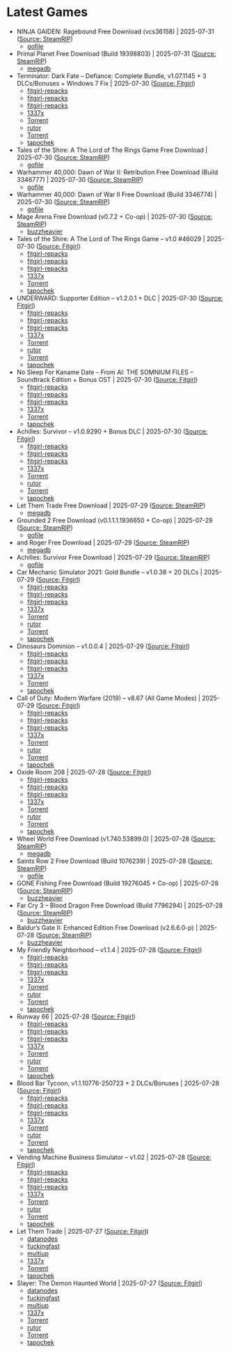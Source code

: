 # Latest Games

- NINJA GAIDEN: Ragebound Free Download (vcs36158) | 2025-07-31 ([Source: SteamRIP](https://steamrip.com/ninja-gaiden-ragebound-free-download/))
  - [gofile](https://gofile.io/d/I4Ba85)
- Primal Planet Free Download (Build 19398803) | 2025-07-31 ([Source: SteamRIP](https://steamrip.com/primal-planet-free-download/))
  - [megadb](https://megadb.net/ns37b25ievr6)
- Terminator: Dark Fate – Defiance: Complete Bundle, v1.07.1145 + 3 DLCs/Bonuses + Windows 7 Fix | 2025-07-30 ([Source: Fitgirl](https://fitgirl-repacks.site/terminator-dark-fate-defiance/))
  - [fitgirl-repacks](https://paste.fitgirl-repacks.site/?abdce464b3a5201a#6ADD1Li7CFmEHXNoppL9a7tF7JwJKHTr88WqThMoc8MW)
  - [fitgirl-repacks](https://paste.fitgirl-repacks.site/?e9a39942db2c575d#HZ3Tyafgp7LL4Kh9UTTAkhHxpt85DKa9EvXCwazdYvqL)
  - [fitgirl-repacks](https://paste.fitgirl-repacks.site/?4c7562f76feabbb0#9BL3X6UdjeVGWPNaQtE4LRpjS1Hjppr9pkcNUULvvXv)
  - [1337x](https://1337x.to/torrent/6453400/Terminator-Dark-Fate-Defiance-Complete-Bundle-v1-07-1145-3-DLCs-Bonuses-Windows-7-Fix-MULTi7-FitGirl-Repack-Selective-Download-from-14-GB/)
  - <a href="magnet:?xt=urn:btih:6084F698C6C351D5EC1F9E22CA09061D6E18EBFE&dn=Terminator%3A+Dark+Fate+-+Defiance%3A+Complete+Bundle+%28v1.07.1145+%2B+3+DLCs%2FBonuses+%2B+Windows+7+Fix%2C+MULTi7%29+%5BFitGirl+Repack%2C+Selective+Download+-+from+14+GB%5D&tr=udp%3A%2F%2Fopentor.net%3A6969&tr=udp%3A%2F%2Ftracker.torrent.eu.org%3A451%2Fannounce&tr=udp%3A%2F%2Ftracker.theoks.net%3A6969%2Fannounce&tr=udp%3A%2F%2Ftracker.ccp.ovh%3A6969%2Fannounce&tr=udp%3A%2F%2Ftracker.opentrackr.org%3A1337%2Fannounce&tr=http%3A%2F%2Ftracker.opentrackr.org%3A1337%2Fannounce&tr=udp%3A%2F%2Fopen.stealth.si%3A80%2Fannounce&tr=https%3A%2F%2Ftracker.tamersunion.org%3A443%2Fannounce&tr=udp%3A%2F%2Fexplodie.org%3A6969%2Fannounce&tr=http%3A%2F%2Ftracker.bt4g.com%3A2095%2Fannounce&tr=udp%3A%2F%2Fbt2.archive.org%3A6969%2Fannounce&tr=udp%3A%2F%2Fbt1.archive.org%3A6969%2Fannounce&tr=udp%3A%2F%2Ftracker.filemail.com%3A6969%2Fannounce&tr=udp%3A%2F%2Ftracker1.bt.moack.co.kr%3A80%2Fannounce&tr=udp%3A%2F%2Ftracker.opentrackr.org%3A1337%2Fannounce&tr=http%3A%2F%2Ftracker.openbittorrent.com%3A80%2Fannounce&tr=udp%3A%2F%2Fopentracker.i2p.rocks%3A6969%2Fannounce&tr=udp%3A%2F%2Ftracker.internetwarriors.net%3A1337%2Fannounce&tr=udp%3A%2F%2Ftracker.leechers-paradise.org%3A6969%2Fannounce&tr=udp%3A%2F%2Fcoppersurfer.tk%3A6969%2Fannounce&tr=udp%3A%2F%2Ftracker.zer0day.to%3A1337%2Fannounce">Torrent</a>
  - [rutor](http://rutor.info/torrent/971047/terminator-dark-fate-defiance-complete-bundle-v-1.07.1145-dlcs-2024-pc-repack-ot-fitgirl)
  - <a href="magnet:?xt=urn:btih:6084f698c6c351d5ec1f9e22ca09061d6e18ebfe&dn=rutor.info_Terminator%3A+Dark+Fate+-+Defiance%3A+Complete+Bundle+%5Bv+1.07.1145+%2B+DLC%27s%5D+%282024%29+PC+%7C+RePack+%D0%BE%D1%82+FitGirl&tr=udp://opentor.net:6969&tr=http://retracker.local/announce">Torrent</a>
  - [tapochek](https://tapochek.net/viewtopic.php?p=3067396)
- Tales of the Shire: A The Lord of The Rings Game Free Download | 2025-07-30 ([Source: SteamRIP](https://steamrip.com/tales-of-the-shire-a-the-lord-of-the-rings-game-free-download/))
  - [gofile](https://gofile.io/d/QqUiif)
- Warhammer 40,000: Dawn of War II: Retribution Free Download (Build 3346777) | 2025-07-30 ([Source: SteamRIP](https://steamrip.com/warhammer-40000-dawn-of-war-ii-retribution-free-download/))
  - [gofile](https://gofile.io/d/bSHVWW)
- Warhammer 40,000: Dawn of War II Free Download (Build 3346774) | 2025-07-30 ([Source: SteamRIP](https://steamrip.com/warhammer-40000-dawn-of-war-ii-free-download/))
  - [gofile](https://gofile.io/d/sbqIo8)
- Mage Arena Free Download (v0.7.2 + Co-op) | 2025-07-30 ([Source: SteamRIP](https://steamrip.com/mage-arena-free-download/))
  - [buzzheavier](https://buzzheavier.com/oycnb1cibbk2)
- Tales of the Shire: A The Lord of The Rings Game – v1.0 #46029 | 2025-07-30 ([Source: Fitgirl](https://fitgirl-repacks.site/tales-of-the-shire-a-the-lord-of-the-rings-game/))
  - [fitgirl-repacks](https://paste.fitgirl-repacks.site/?9f5eb1c6d093bc1c#CPHa3NWJRBqFDR3bgxYc9Abhvq1Z7YtxK8KC6ijgdovd)
  - [fitgirl-repacks](https://paste.fitgirl-repacks.site/?db0ef4a45091fa46#5ToRwZBe3kCE8BivqMknesVYVLZcWvapBPZfvtSJoscQ)
  - [fitgirl-repacks](https://paste.fitgirl-repacks.site/?810f0ee861ebcabb#39rp2Yi3fUDCkq1cX83REMZM9cRtUVorTaePKGNJmUKo)
  - [1337x](https://1337x.to/torrent/6453284/Tales-of-the-Shire-A-The-Lord-of-The-Rings-Game-v1-0-46029-MULTi13-FitGirl-Repack/)
  - <a href="magnet:?xt=urn:btih:423E09AA0ED0C0CED96D31FA10CBAE924B509FB0&dn=Tales+of+the+Shire%3A+A+The+Lord+of+The+Rings+Game+%28v1.0+%2346029%2C+MULTi13%29+%5BFitGirl+Repack%5D&tr=udp%3A%2F%2Ftracker.torrent.eu.org%3A451%2Fannounce&tr=udp%3A%2F%2Ftracker.theoks.net%3A6969%2Fannounce&tr=udp%3A%2F%2Ftracker.ccp.ovh%3A6969%2Fannounce&tr=udp%3A%2F%2Ftracker.opentrackr.org%3A1337%2Fannounce&tr=http%3A%2F%2Ftracker.opentrackr.org%3A1337%2Fannounce&tr=udp%3A%2F%2Fopen.stealth.si%3A80%2Fannounce&tr=https%3A%2F%2Ftracker.tamersunion.org%3A443%2Fannounce&tr=udp%3A%2F%2Fexplodie.org%3A6969%2Fannounce&tr=http%3A%2F%2Ftracker.bt4g.com%3A2095%2Fannounce&tr=udp%3A%2F%2Fbt2.archive.org%3A6969%2Fannounce&tr=udp%3A%2F%2Fbt1.archive.org%3A6969%2Fannounce&tr=udp%3A%2F%2Ftracker.filemail.com%3A6969%2Fannounce&tr=udp%3A%2F%2Ftracker1.bt.moack.co.kr%3A80%2Fannounce&tr=http%3A%2F%2Fopen.acgnxtracker.com%3A80%2Fannounce&tr=udp%3A%2F%2Ftracker.opentrackr.org%3A1337%2Fannounce&tr=http%3A%2F%2Ftracker.openbittorrent.com%3A80%2Fannounce&tr=udp%3A%2F%2Fopentracker.i2p.rocks%3A6969%2Fannounce&tr=udp%3A%2F%2Ftracker.internetwarriors.net%3A1337%2Fannounce&tr=udp%3A%2F%2Ftracker.leechers-paradise.org%3A6969%2Fannounce&tr=udp%3A%2F%2Fcoppersurfer.tk%3A6969%2Fannounce&tr=udp%3A%2F%2Ftracker.zer0day.to%3A1337%2Fannounce">Torrent</a>
  - [tapochek](https://tapochek.net/viewtopic.php?p=3067342)
- UNDERWARD: Supporter Edition – v1.2.0.1 + DLC | 2025-07-30 ([Source: Fitgirl](https://fitgirl-repacks.site/underward/))
  - [fitgirl-repacks](https://paste.fitgirl-repacks.site/?4c496ccd054a2f5e#4f5K3hZMKXyXqXgYMExCErVzbehQn2Y9Wrpsiorqxr4o)
  - [fitgirl-repacks](https://paste.fitgirl-repacks.site/?9e251051da1374c1#2e3ZKxAaEcomzLqLVy1dyW44qkC3hRkdYu6DccMLqVDR)
  - [fitgirl-repacks](https://paste.fitgirl-repacks.site/?f9db246c833e4b29#GvCD486nh2BX83rQpEHmFkDATtTxnR4SXBVUMWGzQ4ee)
  - [1337x](https://1337x.to/torrent/6453266/UNDERWARD-Supporter-Edition-v1-2-0-1-DLC-MULTi11-FitGirl-Repack-Selective-Download-from-8-2-GB/)
  - <a href="magnet:?xt=urn:btih:C04328C39156CC62FFA6A020D2C116E092977473&dn=UNDERWARD%3A+Supporter+Edition+%28v1.2.0.1+%2B+DLC%2C+MULTi11%29+%5BFitGirl+Repack%2C+Selective+Download+-+from+8.2+GB%5D&tr=udp%3A%2F%2Fopentor.net%3A6969&tr=udp%3A%2F%2Ftracker.torrent.eu.org%3A451%2Fannounce&tr=udp%3A%2F%2Ftracker.theoks.net%3A6969%2Fannounce&tr=udp%3A%2F%2Ftracker.ccp.ovh%3A6969%2Fannounce&tr=udp%3A%2F%2Ftracker.opentrackr.org%3A1337%2Fannounce&tr=http%3A%2F%2Ftracker.opentrackr.org%3A1337%2Fannounce&tr=udp%3A%2F%2Fopen.stealth.si%3A80%2Fannounce&tr=https%3A%2F%2Ftracker.tamersunion.org%3A443%2Fannounce&tr=udp%3A%2F%2Fexplodie.org%3A6969%2Fannounce&tr=http%3A%2F%2Ftracker.bt4g.com%3A2095%2Fannounce&tr=udp%3A%2F%2Fbt2.archive.org%3A6969%2Fannounce&tr=udp%3A%2F%2Fbt1.archive.org%3A6969%2Fannounce&tr=udp%3A%2F%2Ftracker.filemail.com%3A6969%2Fannounce&tr=udp%3A%2F%2Ftracker1.bt.moack.co.kr%3A80%2Fannounce&tr=udp%3A%2F%2Ftracker.opentrackr.org%3A1337%2Fannounce&tr=http%3A%2F%2Ftracker.openbittorrent.com%3A80%2Fannounce&tr=udp%3A%2F%2Fopentracker.i2p.rocks%3A6969%2Fannounce&tr=udp%3A%2F%2Ftracker.internetwarriors.net%3A1337%2Fannounce&tr=udp%3A%2F%2Ftracker.leechers-paradise.org%3A6969%2Fannounce&tr=udp%3A%2F%2Fcoppersurfer.tk%3A6969%2Fannounce&tr=udp%3A%2F%2Ftracker.zer0day.to%3A1337%2Fannounce">Torrent</a>
  - [rutor](http://rutor.info/torrent/1047487/underward-supporter-edition-v-1.2.0.1-dlc-2025-pc-repack-ot-fitgirl)
  - <a href="magnet:?xt=urn:btih:c04328c39156cc62ffa6a020d2c116e092977473&dn=rutor.info_UNDERWARD%3A+Supporter+Edition+%5Bv+1.2.0.1+%2B+DLC%5D+%282025%29+PC+%7C+RePack+%D0%BE%D1%82+FitGirl&tr=udp://opentor.net:6969&tr=http://retracker.local/announce">Torrent</a>
  - [tapochek](https://tapochek.net/viewtopic.php?p=3067314)
- No Sleep For Kaname Date – From AI: THE SOMNIUM FILES – Soundtrack Edition + Bonus OST | 2025-07-30 ([Source: Fitgirl](https://fitgirl-repacks.site/no-sleep-for-kaname-date-from-ai-the-somnium-files/))
  - [fitgirl-repacks](https://paste.fitgirl-repacks.site/?645b09d8100427ec#AsvSGnkT64eZw1pjKX3t1YvxDtyrmzshVATgKPmRaeKo)
  - [fitgirl-repacks](https://paste.fitgirl-repacks.site/?a3b275696b90aee5#4CkPA35tR5eQvZeW97oY1r7cYS7tWGqtstbz9gqTPbSK)
  - [fitgirl-repacks](https://paste.fitgirl-repacks.site/?ab392929c5f22bf2#AbPThFrZh7euHuT1gs6FrzcdMR5aGbUEgarwTr3Dp9aB)
  - [1337x](https://1337x.to/torrent/6453242/No-Sleep-For-Kaname-Date-From-AI-THE-SOMNIUM-FILES-Soundtrack-Edition-Bonus-OST-MULTi4-FitGirl-Repack-Selective-Download-from-5-1-GB/)
  - <a href="magnet:?xt=urn:btih:11B27266100E5EB94A01058BB2CF4A31F1E1A279&dn=No+Sleep+For+Kaname+Date+-+From+AI%3A+THE+SOMNIUM+FILES+-+Soundtrack+Edition+%28%2B+Bonus+OST%2C+MULTi4%29+%5BFitGirl+Repack%2C+Selective+Download+-+from+5.1+GB%5D&tr=udp%3A%2F%2Ftracker.torrent.eu.org%3A451%2Fannounce&tr=udp%3A%2F%2Ftracker.theoks.net%3A6969%2Fannounce&tr=udp%3A%2F%2Ftracker.ccp.ovh%3A6969%2Fannounce&tr=udp%3A%2F%2Ftracker.opentrackr.org%3A1337%2Fannounce&tr=http%3A%2F%2Ftracker.opentrackr.org%3A1337%2Fannounce&tr=udp%3A%2F%2Fopen.stealth.si%3A80%2Fannounce&tr=https%3A%2F%2Ftracker.tamersunion.org%3A443%2Fannounce&tr=udp%3A%2F%2Fexplodie.org%3A6969%2Fannounce&tr=http%3A%2F%2Ftracker.bt4g.com%3A2095%2Fannounce&tr=udp%3A%2F%2Fbt2.archive.org%3A6969%2Fannounce&tr=udp%3A%2F%2Fbt1.archive.org%3A6969%2Fannounce&tr=udp%3A%2F%2Ftracker.filemail.com%3A6969%2Fannounce&tr=udp%3A%2F%2Ftracker1.bt.moack.co.kr%3A80%2Fannounce&tr=http%3A%2F%2Fopen.acgnxtracker.com%3A80%2Fannounce&tr=udp%3A%2F%2Ftracker.opentrackr.org%3A1337%2Fannounce&tr=http%3A%2F%2Ftracker.openbittorrent.com%3A80%2Fannounce&tr=udp%3A%2F%2Fopentracker.i2p.rocks%3A6969%2Fannounce&tr=udp%3A%2F%2Ftracker.internetwarriors.net%3A1337%2Fannounce&tr=udp%3A%2F%2Ftracker.leechers-paradise.org%3A6969%2Fannounce&tr=udp%3A%2F%2Fcoppersurfer.tk%3A6969%2Fannounce&tr=udp%3A%2F%2Ftracker.zer0day.to%3A1337%2Fannounce">Torrent</a>
  - [tapochek](https://tapochek.net/viewtopic.php?p=3067307)
- Achilles: Survivor – v1.0.9290 + Bonus DLC | 2025-07-30 ([Source: Fitgirl](https://fitgirl-repacks.site/achilles-survivor/))
  - [fitgirl-repacks](https://paste.fitgirl-repacks.site/?9f0d1e76abfbf113#2ePKu1F7drGhRVPuM1XeJSLfWsKddqNNyRm32rSqFLCj)
  - [fitgirl-repacks](https://paste.fitgirl-repacks.site/?73023a1727d682ee#oynVoMFPn6kPQMH2m32xYGBp1YjNcF9xg7gfZxx4Bc6)
  - [fitgirl-repacks](https://paste.fitgirl-repacks.site/?0a7b11e2861052b8#HGofRKbNL8KwCJcQ8ktuu398ZiyrigvsYsbDfzmf3CyU)
  - [1337x](https://1337x.to/torrent/6453008/Achilles-Survivor-v1-0-9290-Bonus-DLC-MULTi9-FitGirl-Repack-Selective-Download-from-3-9-GB/)
  - <a href="magnet:?xt=urn:btih:850F4E161BB83648307C82E3BF6837F3FED2BD5E&dn=Achilles%3A+Survivor+%28v1.0.9290+%2B+Bonus+DLC%2C+MULTi9%29+%5BFitGirl+Repack%2C+Selective+Download+-+from+3.9+GB%5D&tr=udp%3A%2F%2Fopentor.net%3A6969&tr=udp%3A%2F%2Ftracker.torrent.eu.org%3A451%2Fannounce&tr=udp%3A%2F%2Ftracker.theoks.net%3A6969%2Fannounce&tr=udp%3A%2F%2Ftracker.ccp.ovh%3A6969%2Fannounce&tr=udp%3A%2F%2Ftracker.opentrackr.org%3A1337%2Fannounce&tr=http%3A%2F%2Ftracker.opentrackr.org%3A1337%2Fannounce&tr=udp%3A%2F%2Fopen.stealth.si%3A80%2Fannounce&tr=https%3A%2F%2Ftracker.tamersunion.org%3A443%2Fannounce&tr=udp%3A%2F%2Fexplodie.org%3A6969%2Fannounce&tr=http%3A%2F%2Ftracker.bt4g.com%3A2095%2Fannounce&tr=udp%3A%2F%2Fbt2.archive.org%3A6969%2Fannounce&tr=udp%3A%2F%2Fbt1.archive.org%3A6969%2Fannounce&tr=udp%3A%2F%2Ftracker.filemail.com%3A6969%2Fannounce&tr=udp%3A%2F%2Ftracker1.bt.moack.co.kr%3A80%2Fannounce&tr=udp%3A%2F%2Ftracker.opentrackr.org%3A1337%2Fannounce&tr=http%3A%2F%2Ftracker.openbittorrent.com%3A80%2Fannounce&tr=udp%3A%2F%2Fopentracker.i2p.rocks%3A6969%2Fannounce&tr=udp%3A%2F%2Ftracker.internetwarriors.net%3A1337%2Fannounce&tr=udp%3A%2F%2Ftracker.leechers-paradise.org%3A6969%2Fannounce&tr=udp%3A%2F%2Fcoppersurfer.tk%3A6969%2Fannounce&tr=udp%3A%2F%2Ftracker.zer0day.to%3A1337%2Fannounce">Torrent</a>
  - [rutor](http://rutor.info/torrent/1047405/achilles-survivor-v-1.0.9290-dlc-2025-pc-repack-ot-fitgirl)
  - <a href="magnet:?xt=urn:btih:850F4E161BB83648307C82E3BF6837F3FED2BD5E&dn=Achilles%3A+Survivor+%28v1.0.9290+%2B+Bonus+DLC%2C+MULTi9%29+%5BFitGirl+Repack%2C+Selective+Download+-+from+3.9+GB%5D&tr=udp%3A%2F%2Fopentor.net%3A6969&tr=udp%3A%2F%2Ftracker.torrent.eu.org%3A451%2Fannounce&tr=udp%3A%2F%2Ftracker.theoks.net%3A6969%2Fannounce&tr=udp%3A%2F%2Ftracker.ccp.ovh%3A6969%2Fannounce&tr=udp%3A%2F%2Ftracker.opentrackr.org%3A1337%2Fannounce&tr=http%3A%2F%2Ftracker.opentrackr.org%3A1337%2Fannounce&tr=udp%3A%2F%2Fopen.stealth.si%3A80%2Fannounce&tr=https%3A%2F%2Ftracker.tamersunion.org%3A443%2Fannounce&tr=udp%3A%2F%2Fexplodie.org%3A6969%2Fannounce&tr=http%3A%2F%2Ftracker.bt4g.com%3A2095%2Fannounce&tr=udp%3A%2F%2Fbt2.archive.org%3A6969%2Fannounce&tr=udp%3A%2F%2Fbt1.archive.org%3A6969%2Fannounce&tr=udp%3A%2F%2Ftracker.filemail.com%3A6969%2Fannounce&tr=udp%3A%2F%2Ftracker1.bt.moack.co.kr%3A80%2Fannounce&tr=udp%3A%2F%2Ftracker.opentrackr.org%3A1337%2Fannounce&tr=http%3A%2F%2Ftracker.openbittorrent.com%3A80%2Fannounce&tr=udp%3A%2F%2Fopentracker.i2p.rocks%3A6969%2Fannounce&tr=udp%3A%2F%2Ftracker.internetwarriors.net%3A1337%2Fannounce&tr=udp%3A%2F%2Ftracker.leechers-paradise.org%3A6969%2Fannounce&tr=udp%3A%2F%2Fcoppersurfer.tk%3A6969%2Fannounce&tr=udp%3A%2F%2Ftracker.zer0day.to%3A1337%2Fannounce">Torrent</a>
  - [tapochek](https://tapochek.net/viewtopic.php?p=3067198)
- Let Them Trade Free Download | 2025-07-29 ([Source: SteamRIP](https://steamrip.com/let-them-trade-free-download/))
  - [megadb](https://megadb.net/qzl4o98lm3uh)
- Grounded 2 Free Download (v0.1.1.1.1936650 + Co-op) | 2025-07-29 ([Source: SteamRIP](https://steamrip.com/grounded-2-free-download/))
  - [gofile](https://gofile.io/d/R6iAzz)
- and Roger Free Download | 2025-07-29 ([Source: SteamRIP](https://steamrip.com/and-roger-free-download/))
  - [megadb](https://megadb.net/frtvz4xg1kpu)
- Achilles: Survivor Free Download | 2025-07-29 ([Source: SteamRIP](https://steamrip.com/achilles-survivor-free-download/))
  - [gofile](https://gofile.io/d/lnZVJU)
- Car Mechanic Simulator 2021: Gold Bundle – v1.0.38 + 20 DLCs | 2025-07-29 ([Source: Fitgirl](https://fitgirl-repacks.site/car-mechanic-simulator-2021/))
  - [fitgirl-repacks](https://paste.fitgirl-repacks.site/?6f121d90d0acf702#LArvihsGSTrqCWvL9EELdtRqtoBs7PfL1eqJbL9pk6j)
  - [fitgirl-repacks](https://paste.fitgirl-repacks.site/?be24b1d809569d50#9uPqx4pmSWZQ4unMDX7uB8omLLV1wcyf4yPyxHqmftjF)
  - [fitgirl-repacks](https://paste.fitgirl-repacks.site/?55cc17e9076d315a#68tCTREHKGMyqoah1XPTHckCHLbZu7nj92ByEHYSwcmy)
  - [1337x](https://1337x.to/torrent/6452821/Car-Mechanic-Simulator-2021-Gold-Bundle-v1-0-38-20-DLCs-MULTi17-FitGirl-Repack/)
  - <a href="magnet:?xt=urn:btih:3057A54703279021837C6FF4B1DB130CFC9953A2&dn=Car+Mechanic+Simulator+2021%3A+Gold+Bundle+%28v1.0.38+%2B+20+DLCs%2C+MULTi17%29+%5BFitGirl+Repack%5D&tr=udp%3A%2F%2Fopentor.net%3A6969&tr=udp%3A%2F%2Ftracker.torrent.eu.org%3A451%2Fannounce&tr=udp%3A%2F%2Ftracker.theoks.net%3A6969%2Fannounce&tr=udp%3A%2F%2Ftracker.ccp.ovh%3A6969%2Fannounce&tr=udp%3A%2F%2Ftracker.opentrackr.org%3A1337%2Fannounce&tr=http%3A%2F%2Ftracker.opentrackr.org%3A1337%2Fannounce&tr=udp%3A%2F%2Fopen.stealth.si%3A80%2Fannounce&tr=https%3A%2F%2Ftracker.tamersunion.org%3A443%2Fannounce&tr=udp%3A%2F%2Fexplodie.org%3A6969%2Fannounce&tr=http%3A%2F%2Ftracker.bt4g.com%3A2095%2Fannounce&tr=udp%3A%2F%2Fbt2.archive.org%3A6969%2Fannounce&tr=udp%3A%2F%2Fbt1.archive.org%3A6969%2Fannounce&tr=udp%3A%2F%2Ftracker.filemail.com%3A6969%2Fannounce&tr=udp%3A%2F%2Ftracker1.bt.moack.co.kr%3A80%2Fannounce&tr=udp%3A%2F%2Ftracker.opentrackr.org%3A1337%2Fannounce&tr=http%3A%2F%2Ftracker.openbittorrent.com%3A80%2Fannounce&tr=udp%3A%2F%2Fopentracker.i2p.rocks%3A6969%2Fannounce&tr=udp%3A%2F%2Ftracker.internetwarriors.net%3A1337%2Fannounce&tr=udp%3A%2F%2Ftracker.leechers-paradise.org%3A6969%2Fannounce&tr=udp%3A%2F%2Fcoppersurfer.tk%3A6969%2Fannounce&tr=udp%3A%2F%2Ftracker.zer0day.to%3A1337%2Fannounce">Torrent</a>
  - [rutor](http://rutor.info/torrent/1020425/car-mechanic-simulator-2021-gold-bundle-v-1.0.38-dlcs-2021-pc-repack-ot-fitgirl)
  - <a href="magnet:?xt=urn:btih:3057a54703279021837c6ff4b1db130cfc9953a2&dn=rutor.info_Car+Mechanic+Simulator+2021%3A+Gold+Bundle+%5Bv+1.0.38+%2B+DLCs%5D+%282021%29+PC+%7C+RePack+%D0%BE%D1%82+FitGirl&tr=udp://opentor.net:6969&tr=http://retracker.local/announce">Torrent</a>
  - [tapochek](https://tapochek.net/viewtopic.php?t=246235)
- Dinosaurs Dominion – v1.0.0.4 | 2025-07-29 ([Source: Fitgirl](https://fitgirl-repacks.site/dinosaurs-dominion/))
  - [fitgirl-repacks](https://paste.fitgirl-repacks.site/?0825a448f702067e#HEQ2jZT6pmHSWz25PGapWTsEsJ2JVqbsNMbTg491YSoj)
  - [fitgirl-repacks](https://paste.fitgirl-repacks.site/?fbec7bf84f2ee291#AtZFmNHzii1oJxmL6pVPF4LHJ6XGmrryxN5erqQpfxLm)
  - [fitgirl-repacks](https://paste.fitgirl-repacks.site/?89c338752db8634f#3kdTqz9L3ATYXoX1raAwygMbvzmebjm4V9FNNAzChbT1)
  - [1337x](https://1337x.to/torrent/6452756/Dinosaurs-Dominion-v1-0-0-4-FitGirl-Repack/)
  - <a href="magnet:?xt=urn:btih:431A9ECAE9D944B3E7501F0DF04C77BA06409857&dn=Dinosaurs+Dominion+%28v1.0.0.4%29+%5BFitGirl+Repack%5D&tr=udp%3A%2F%2Ftracker.torrent.eu.org%3A451%2Fannounce&tr=udp%3A%2F%2Ftracker.theoks.net%3A6969%2Fannounce&tr=udp%3A%2F%2Ftracker.ccp.ovh%3A6969%2Fannounce&tr=udp%3A%2F%2Ftracker.opentrackr.org%3A1337%2Fannounce&tr=http%3A%2F%2Ftracker.opentrackr.org%3A1337%2Fannounce&tr=udp%3A%2F%2Fopen.stealth.si%3A80%2Fannounce&tr=https%3A%2F%2Ftracker.tamersunion.org%3A443%2Fannounce&tr=udp%3A%2F%2Fexplodie.org%3A6969%2Fannounce&tr=http%3A%2F%2Ftracker.bt4g.com%3A2095%2Fannounce&tr=udp%3A%2F%2Fbt2.archive.org%3A6969%2Fannounce&tr=udp%3A%2F%2Fbt1.archive.org%3A6969%2Fannounce&tr=udp%3A%2F%2Ftracker.filemail.com%3A6969%2Fannounce&tr=udp%3A%2F%2Ftracker1.bt.moack.co.kr%3A80%2Fannounce&tr=http%3A%2F%2Fopen.acgnxtracker.com%3A80%2Fannounce&tr=udp%3A%2F%2Ftracker.opentrackr.org%3A1337%2Fannounce&tr=http%3A%2F%2Ftracker.openbittorrent.com%3A80%2Fannounce&tr=udp%3A%2F%2Fopentracker.i2p.rocks%3A6969%2Fannounce&tr=udp%3A%2F%2Ftracker.internetwarriors.net%3A1337%2Fannounce&tr=udp%3A%2F%2Ftracker.leechers-paradise.org%3A6969%2Fannounce&tr=udp%3A%2F%2Fcoppersurfer.tk%3A6969%2Fannounce&tr=udp%3A%2F%2Ftracker.zer0day.to%3A1337%2Fannounce">Torrent</a>
  - [tapochek](https://tapochek.net/viewtopic.php?p=3067103)
- Call of Duty: Modern Warfare (2019) – v8.67 (All Game Modes) | 2025-07-29 ([Source: Fitgirl](https://fitgirl-repacks.site/call-of-duty-modern-warfare-2019/))
  - [fitgirl-repacks](https://paste.fitgirl-repacks.site/?55aae79c4c0aa1ac#DcEW7xrNSNjfPp7gkNgoo8b24o3Cgx2XLEVcRK9cYpHk)
  - [fitgirl-repacks](https://paste.fitgirl-repacks.site/?d34f9ff6586b30a0#9FFvsRfZUe5DbuRtfzYwHZ2EpJtuT4qyGFUzkBgcXzBe)
  - [fitgirl-repacks](https://paste.fitgirl-repacks.site/?a2b6e05844ce9a79#AsC2TEDyFbaa9MJttkFvSKJdVqE32g1aUdirs7fMfmM2)
  - [1337x](https://1337x.to/torrent/6452495/Call-of-Duty-Modern-Warfare-2019-v8-67-All-Game-Modes-MULTi13-FitGirl-Repack-Selective-Download-from-70-5-GB/)
  - <a href="magnet:?xt=urn:btih:DEE09EB5CE0DE074A2F8FD4EAD1A7B5ECF3F01E9&dn=Call+of+Duty%3A+Modern+Warfare+%282019%29+%28v8.67%2C+All+Game+Modes%2C+MULTi13%29+%5BFitGirl+Repack%2C+Selective+Download+-+from+70.5+GB%5D&tr=udp%3A%2F%2Fopentor.net%3A6969&tr=udp%3A%2F%2Ftracker.torrent.eu.org%3A451%2Fannounce&tr=udp%3A%2F%2Ftracker.theoks.net%3A6969%2Fannounce&tr=udp%3A%2F%2Ftracker.ccp.ovh%3A6969%2Fannounce&tr=udp%3A%2F%2Ftracker.opentrackr.org%3A1337%2Fannounce&tr=http%3A%2F%2Ftracker.opentrackr.org%3A1337%2Fannounce&tr=udp%3A%2F%2Fopen.stealth.si%3A80%2Fannounce&tr=https%3A%2F%2Ftracker.tamersunion.org%3A443%2Fannounce&tr=udp%3A%2F%2Fexplodie.org%3A6969%2Fannounce&tr=http%3A%2F%2Ftracker.bt4g.com%3A2095%2Fannounce&tr=udp%3A%2F%2Fbt2.archive.org%3A6969%2Fannounce&tr=udp%3A%2F%2Fbt1.archive.org%3A6969%2Fannounce&tr=udp%3A%2F%2Ftracker.filemail.com%3A6969%2Fannounce&tr=udp%3A%2F%2Ftracker1.bt.moack.co.kr%3A80%2Fannounce&tr=udp%3A%2F%2Ftracker.opentrackr.org%3A1337%2Fannounce&tr=http%3A%2F%2Ftracker.openbittorrent.com%3A80%2Fannounce&tr=udp%3A%2F%2Fopentracker.i2p.rocks%3A6969%2Fannounce&tr=udp%3A%2F%2Ftracker.internetwarriors.net%3A1337%2Fannounce&tr=udp%3A%2F%2Ftracker.leechers-paradise.org%3A6969%2Fannounce&tr=udp%3A%2F%2Fcoppersurfer.tk%3A6969%2Fannounce&tr=udp%3A%2F%2Ftracker.zer0day.to%3A1337%2Fannounce">Torrent</a>
  - [rutor](http://rutor.info/torrent/1047280/call-of-duty-modern-warfare-v-8.67-2019-pc-repack-ot-fitgirl)
  - <a href="magnet:?xt=urn:btih:dee09eb5ce0de074a2f8fd4ead1a7b5ecf3f01e9&dn=rutor.info_Call+of+Duty%3A+Modern+Warfare+%5Bv+8.67%5D+%282019%29+PC+%7C+RePack+%D0%BE%D1%82+FitGirl&tr=udp://opentor.net:6969&tr=http://retracker.local/announce">Torrent</a>
  - [tapochek](https://tapochek.net/viewtopic.php?p=3067060)
- Oxide Room 208 | 2025-07-28 ([Source: Fitgirl](https://fitgirl-repacks.site/oxide-room-208/))
  - [fitgirl-repacks](https://paste.fitgirl-repacks.site/?2b33767f51a03cdf#Edu4HsTWAA9FXAJHZaoDNAwwYhdssreMhGskUtHNzBU4)
  - [fitgirl-repacks](https://paste.fitgirl-repacks.site/?d84a2dd43c8dae21#Arvev7HEfeapay8LriyX7vFZnDxY2hUESd4uscC2CgVx)
  - [fitgirl-repacks](https://paste.fitgirl-repacks.site/?030e49cea63cbcaf#67rk5r8uX1KGmFQUd8LbkPAgi5XfqG7HAxK9dfx6LnqN)
  - [1337x](https://1337x.to/torrent/6452454/Oxide-Room-208-MULTi12-FitGirl-Repack/)
  - <a href="magnet:?xt=urn:btih:659BDDB3F33E70269CA44BEDC707E50F3820EAAE&dn=Oxide+Room+208+%28MULTi12%29+%5BFitGirl+Repack%5D&tr=udp%3A%2F%2Fopentor.net%3A6969&tr=udp%3A%2F%2Ftracker.torrent.eu.org%3A451%2Fannounce&tr=udp%3A%2F%2Ftracker.theoks.net%3A6969%2Fannounce&tr=udp%3A%2F%2Ftracker.ccp.ovh%3A6969%2Fannounce&tr=udp%3A%2F%2Ftracker.opentrackr.org%3A1337%2Fannounce&tr=http%3A%2F%2Ftracker.opentrackr.org%3A1337%2Fannounce&tr=udp%3A%2F%2Fopen.stealth.si%3A80%2Fannounce&tr=https%3A%2F%2Ftracker.tamersunion.org%3A443%2Fannounce&tr=udp%3A%2F%2Fexplodie.org%3A6969%2Fannounce&tr=http%3A%2F%2Ftracker.bt4g.com%3A2095%2Fannounce&tr=udp%3A%2F%2Fbt2.archive.org%3A6969%2Fannounce&tr=udp%3A%2F%2Fbt1.archive.org%3A6969%2Fannounce&tr=udp%3A%2F%2Ftracker.filemail.com%3A6969%2Fannounce&tr=udp%3A%2F%2Ftracker1.bt.moack.co.kr%3A80%2Fannounce&tr=udp%3A%2F%2Ftracker.opentrackr.org%3A1337%2Fannounce&tr=http%3A%2F%2Ftracker.openbittorrent.com%3A80%2Fannounce&tr=udp%3A%2F%2Fopentracker.i2p.rocks%3A6969%2Fannounce&tr=udp%3A%2F%2Ftracker.internetwarriors.net%3A1337%2Fannounce&tr=udp%3A%2F%2Ftracker.leechers-paradise.org%3A6969%2Fannounce&tr=udp%3A%2F%2Fcoppersurfer.tk%3A6969%2Fannounce&tr=udp%3A%2F%2Ftracker.zer0day.to%3A1337%2Fannounce">Torrent</a>
  - [rutor](http://rutor.info/torrent/1047278/oxide-room-208-2025-pc-repack-ot-fitgirl)
  - <a href="magnet:?xt=urn:btih:659bddb3f33e70269ca44bedc707e50f3820eaae&dn=rutor.info_Oxide+Room+208+%282025%29+PC+%7C+RePack+%D0%BE%D1%82+FitGirl&tr=udp://opentor.net:6969&tr=http://retracker.local/announce">Torrent</a>
  - [tapochek](https://tapochek.net/viewtopic.php?p=3067048)
- Wheel World Free Download (v1.740.53899.0) | 2025-07-28 ([Source: SteamRIP](https://steamrip.com/wheel-world-free-download/))
  - [megadb](https://megadb.net/jve6yioafj23)
- Saints Row 2 Free Download (Build 1076239) | 2025-07-28 ([Source: SteamRIP](https://steamrip.com/saints-row-2-free-download/))
  - [gofile](https://gofile.io/d/1vSGdc)
- GONE Fishing Free Download (Build 19276045 + Co-op) | 2025-07-28 ([Source: SteamRIP](https://steamrip.com/gone-fishing-free-download/))
  - [buzzheavier](https://buzzheavier.com/8vvh23nb5eyf)
- Far Cry 3 – Blood Dragon Free Download (Build 7796294) | 2025-07-28 ([Source: SteamRIP](https://steamrip.com/far-cry-3-blood-dragon-free-download/))
  - [buzzheavier](https://buzzheavier.com/hr5xm4x1xlhw)
- Baldur’s Gate II: Enhanced Edition Free Download (v2.6.6.0-p) | 2025-07-28 ([Source: SteamRIP](https://steamrip.com/baldurs-gate-ii-enhanced-edition-free-download/))
  - [buzzheavier](https://buzzheavier.com/zk7vw7y1b4yz)
- My Friendly Neighborhood – v1.1.4 | 2025-07-28 ([Source: Fitgirl](https://fitgirl-repacks.site/my-friendly-neighborhood/))
  - [fitgirl-repacks](https://paste.fitgirl-repacks.site/?8956cde671bd4fc4#B4LRocMGT58XZMrFErYWhxBAZEYBQ9Sb8TNUsXQs7Y7o)
  - [fitgirl-repacks](https://paste.fitgirl-repacks.site/?ea546d7917da7518#6Ys7bcCFg28mrZcvMyVjTh9FVppBpuhpUE3Webm9M9sj)
  - [fitgirl-repacks](https://paste.fitgirl-repacks.site/?d054a1b40e032a72#HQbxjh3HvXgbn68ae1DiMirTZT3ErDZiEAKeZviueVFx)
  - [1337x](https://1337x.to/torrent/6452233/My-Friendly-Neighborhood-v1-1-4-MULTi13-FitGirl-Repack-Selective-Download-from-3-5-GB/)
  - <a href="magnet:?xt=urn:btih:0D58C7586050C4B4BC201664127A2BAF86328115&dn=My+Friendly+Neighborhood+%28v1.1.4%2C+MULTi13%29+%5BFitGirl+Repack%2C+Selective+Download+-+from+3.5+GB%5D&tr=udp%3A%2F%2Fopentor.net%3A6969&tr=udp%3A%2F%2Ftracker.torrent.eu.org%3A451%2Fannounce&tr=udp%3A%2F%2Ftracker.theoks.net%3A6969%2Fannounce&tr=udp%3A%2F%2Ftracker.ccp.ovh%3A6969%2Fannounce&tr=udp%3A%2F%2Ftracker.opentrackr.org%3A1337%2Fannounce&tr=http%3A%2F%2Ftracker.opentrackr.org%3A1337%2Fannounce&tr=udp%3A%2F%2Fopen.stealth.si%3A80%2Fannounce&tr=https%3A%2F%2Ftracker.tamersunion.org%3A443%2Fannounce&tr=udp%3A%2F%2Fexplodie.org%3A6969%2Fannounce&tr=http%3A%2F%2Ftracker.bt4g.com%3A2095%2Fannounce&tr=udp%3A%2F%2Fbt2.archive.org%3A6969%2Fannounce&tr=udp%3A%2F%2Fbt1.archive.org%3A6969%2Fannounce&tr=udp%3A%2F%2Ftracker.filemail.com%3A6969%2Fannounce&tr=udp%3A%2F%2Ftracker1.bt.moack.co.kr%3A80%2Fannounce&tr=udp%3A%2F%2Ftracker.opentrackr.org%3A1337%2Fannounce&tr=http%3A%2F%2Ftracker.openbittorrent.com%3A80%2Fannounce&tr=udp%3A%2F%2Fopentracker.i2p.rocks%3A6969%2Fannounce&tr=udp%3A%2F%2Ftracker.internetwarriors.net%3A1337%2Fannounce&tr=udp%3A%2F%2Ftracker.leechers-paradise.org%3A6969%2Fannounce&tr=udp%3A%2F%2Fcoppersurfer.tk%3A6969%2Fannounce&tr=udp%3A%2F%2Ftracker.zer0day.to%3A1337%2Fannounce">Torrent</a>
  - [rutor](http://rutor.info/torrent/1047258/my-friendly-neighborhood-v-1.1.4-2023-pc-repack-ot-fitgirl)
  - <a href="magnet:?xt=urn:btih:0d58c7586050c4b4bc201664127a2baf86328115&dn=rutor.info_My+Friendly+Neighborhood+%5Bv+1.1.4%5D+%282023%29+PC+%7C+RePack+%D0%BE%D1%82+FitGirl&tr=udp://opentor.net:6969&tr=http://retracker.local/announce">Torrent</a>
  - [tapochek](https://tapochek.net/viewtopic.php?p=3067009)
- Runway 66 | 2025-07-28 ([Source: Fitgirl](https://fitgirl-repacks.site/runway-66/))
  - [fitgirl-repacks](https://paste.fitgirl-repacks.site/?a1fa77d849d853b0#4a63wVkoFZKJWxLwK3GfEva6MnZfhKkx1FcEkk9H5xVi)
  - [fitgirl-repacks](https://paste.fitgirl-repacks.site/?3ac4afae69753e37#DXR555g1T6LC39vma916cfP1wRUsZ63ADi5X9Z6apLdi)
  - [fitgirl-repacks](https://paste.fitgirl-repacks.site/?0019c62a241344d4#5sonvzn1fbCV9CAYRPcMT9xjQZHUGc3sBZnTtaTF52LN)
  - [1337x](https://1337x.to/torrent/6452212/Runway-66-MULTi30-FitGirl-Repack/)
  - <a href="magnet:?xt=urn:btih:BB22F8CBCBDF11FC17A49F61F58463B7CE5B29C4&dn=Runway+66+%28MULTi30%29+%5BFitGirl+Repack%5D&tr=udp%3A%2F%2Fopentor.net%3A6969&tr=udp%3A%2F%2Ftracker.torrent.eu.org%3A451%2Fannounce&tr=udp%3A%2F%2Ftracker.theoks.net%3A6969%2Fannounce&tr=udp%3A%2F%2Ftracker.ccp.ovh%3A6969%2Fannounce&tr=udp%3A%2F%2Ftracker.opentrackr.org%3A1337%2Fannounce&tr=http%3A%2F%2Ftracker.opentrackr.org%3A1337%2Fannounce&tr=udp%3A%2F%2Fopen.stealth.si%3A80%2Fannounce&tr=https%3A%2F%2Ftracker.tamersunion.org%3A443%2Fannounce&tr=udp%3A%2F%2Fexplodie.org%3A6969%2Fannounce&tr=http%3A%2F%2Ftracker.bt4g.com%3A2095%2Fannounce&tr=udp%3A%2F%2Fbt2.archive.org%3A6969%2Fannounce&tr=udp%3A%2F%2Fbt1.archive.org%3A6969%2Fannounce&tr=udp%3A%2F%2Ftracker.filemail.com%3A6969%2Fannounce&tr=udp%3A%2F%2Ftracker1.bt.moack.co.kr%3A80%2Fannounce&tr=udp%3A%2F%2Ftracker.opentrackr.org%3A1337%2Fannounce&tr=http%3A%2F%2Ftracker.openbittorrent.com%3A80%2Fannounce&tr=udp%3A%2F%2Fopentracker.i2p.rocks%3A6969%2Fannounce&tr=udp%3A%2F%2Ftracker.internetwarriors.net%3A1337%2Fannounce&tr=udp%3A%2F%2Ftracker.leechers-paradise.org%3A6969%2Fannounce&tr=udp%3A%2F%2Fcoppersurfer.tk%3A6969%2Fannounce&tr=udp%3A%2F%2Ftracker.zer0day.to%3A1337%2Fannounce">Torrent</a>
  - [rutor](http://rutor.info/torrent/1047239/runway-66-build-19368702-2025-pc-repack-ot-fitgirl)
  - <a href="magnet:?xt=urn:btih:bb22f8cbcbdf11fc17a49f61f58463b7ce5b29c4&dn=rutor.info_Runway+66+%5Bbuild+19368702%5D+%282025%29+PC+%7C+RePack+%D0%BE%D1%82+FitGirl&tr=udp://opentor.net:6969&tr=http://retracker.local/announce">Torrent</a>
  - [tapochek](https://tapochek.net/viewtopic.php?p=3066997)
- Blood Bar Tycoon, v1.1.10776-250723 + 2 DLCs/Bonuses | 2025-07-28 ([Source: Fitgirl](https://fitgirl-repacks.site/blood-bar-tycoon/))
  - [fitgirl-repacks](https://paste.fitgirl-repacks.site/?a8d663e85be0999d#4hddMiPD197RjtELVNNSm1h4fNCvTnXooBW8vv74AMSt)
  - [fitgirl-repacks](https://paste.fitgirl-repacks.site/?b52a467bd26fefab#FGgcsURH1dhYxTdZpiqG5nycg3aUZFmjJBk8XLP5oUkF)
  - [fitgirl-repacks](https://paste.fitgirl-repacks.site/?de96941330f629c4#j4SGqJmBUfJNDpC6vfZy3tDaSxdEGiFkTDR2otGPwpj)
  - [1337x](https://1337x.to/torrent/6452167/Blood-Bar-Tycoon-v1-1-10776-250723-2-DLCs-Bonuses-MULTi11-FitGirl-Repack/)
  - <a href="magnet:?xt=urn:btih:BEB2EBF667BBA4FC3C4D43E05D2CB3F7AA925BA4&dn=Blood+Bar+Tycoon+%28v1.1.10776-250723+%2B+2+DLCs%2FBonuses%2C+MULTi11%29+%5BFitGirl+Repack%5D&tr=udp%3A%2F%2Fopentor.net%3A6969&tr=udp%3A%2F%2Ftracker.torrent.eu.org%3A451%2Fannounce&tr=udp%3A%2F%2Ftracker.theoks.net%3A6969%2Fannounce&tr=udp%3A%2F%2Ftracker.ccp.ovh%3A6969%2Fannounce&tr=udp%3A%2F%2Ftracker.opentrackr.org%3A1337%2Fannounce&tr=http%3A%2F%2Ftracker.opentrackr.org%3A1337%2Fannounce&tr=udp%3A%2F%2Fopen.stealth.si%3A80%2Fannounce&tr=https%3A%2F%2Ftracker.tamersunion.org%3A443%2Fannounce&tr=udp%3A%2F%2Fexplodie.org%3A6969%2Fannounce&tr=http%3A%2F%2Ftracker.bt4g.com%3A2095%2Fannounce&tr=udp%3A%2F%2Fbt2.archive.org%3A6969%2Fannounce&tr=udp%3A%2F%2Fbt1.archive.org%3A6969%2Fannounce&tr=udp%3A%2F%2Ftracker.filemail.com%3A6969%2Fannounce&tr=udp%3A%2F%2Ftracker1.bt.moack.co.kr%3A80%2Fannounce&tr=udp%3A%2F%2Ftracker.opentrackr.org%3A1337%2Fannounce&tr=http%3A%2F%2Ftracker.openbittorrent.com%3A80%2Fannounce&tr=udp%3A%2F%2Fopentracker.i2p.rocks%3A6969%2Fannounce&tr=udp%3A%2F%2Ftracker.internetwarriors.net%3A1337%2Fannounce&tr=udp%3A%2F%2Ftracker.leechers-paradise.org%3A6969%2Fannounce&tr=udp%3A%2F%2Fcoppersurfer.tk%3A6969%2Fannounce&tr=udp%3A%2F%2Ftracker.zer0day.to%3A1337%2Fannounce">Torrent</a>
  - [rutor](http://rutor.info/torrent/1023820/blood-bar-tycoon-v-1.1.10776-250723-dlcs-2025-pc-repack-ot-fitgirl)
  - <a href="magnet:?xt=urn:btih:beb2ebf667bba4fc3c4d43e05d2cb3f7aa925ba4&dn=rutor.info_Blood+Bar+Tycoon+%5Bv+1.1.10776-250723+%2B+DLC%27s%5D+%282025%29+PC+%7C+RePack+%D0%BE%D1%82+FitGirl&tr=udp://opentor.net:6969&tr=http://retracker.local/announce">Torrent</a>
  - [tapochek](https://tapochek.net/viewtopic.php?p=3035786)
- Vending Machine Business Simulator – v1.02 | 2025-07-28 ([Source: Fitgirl](https://fitgirl-repacks.site/vending-machine-business-simulator/))
  - [fitgirl-repacks](https://paste.fitgirl-repacks.site/?ee49869a1dcf1743#6swG3M1oVbb9tDk81bpqoSvmCAqToEKPi9C3EU3NSbPP)
  - [fitgirl-repacks](https://paste.fitgirl-repacks.site/?19a7771bcd67a150#62VXht4ubrdbksbuWDJ17KFJvqUeLuXFMf7Bd6t47jeR)
  - [fitgirl-repacks](https://paste.fitgirl-repacks.site/?0ef5762b030a07ea#6yXCDCArzMTEMahWcda3TJSasTpbYPTtxGucRtCH9KTq)
  - [1337x](https://1337x.to/torrent/6452144/Vending-Machine-Business-Simulator-v1-02-MULTi12-FitGirl-Repack/)
  - <a href="magnet:?xt=urn:btih:8F2E6D38BDDEBC2A2FEB2B23F5CE936EFF924AE3&dn=Vending+Machine+Business+Simulator+%28v1.02%2C+MULTi12%29+%5BFitGirl+Repack%5D&tr=udp%3A%2F%2Fopentor.net%3A6969&tr=udp%3A%2F%2Ftracker.torrent.eu.org%3A451%2Fannounce&tr=udp%3A%2F%2Ftracker.theoks.net%3A6969%2Fannounce&tr=udp%3A%2F%2Ftracker.ccp.ovh%3A6969%2Fannounce&tr=udp%3A%2F%2Ftracker.opentrackr.org%3A1337%2Fannounce&tr=http%3A%2F%2Ftracker.opentrackr.org%3A1337%2Fannounce&tr=udp%3A%2F%2Fopen.stealth.si%3A80%2Fannounce&tr=https%3A%2F%2Ftracker.tamersunion.org%3A443%2Fannounce&tr=udp%3A%2F%2Fexplodie.org%3A6969%2Fannounce&tr=http%3A%2F%2Ftracker.bt4g.com%3A2095%2Fannounce&tr=udp%3A%2F%2Fbt2.archive.org%3A6969%2Fannounce&tr=udp%3A%2F%2Fbt1.archive.org%3A6969%2Fannounce&tr=udp%3A%2F%2Ftracker.filemail.com%3A6969%2Fannounce&tr=udp%3A%2F%2Ftracker1.bt.moack.co.kr%3A80%2Fannounce&tr=udp%3A%2F%2Ftracker.opentrackr.org%3A1337%2Fannounce&tr=http%3A%2F%2Ftracker.openbittorrent.com%3A80%2Fannounce&tr=udp%3A%2F%2Fopentracker.i2p.rocks%3A6969%2Fannounce&tr=udp%3A%2F%2Ftracker.internetwarriors.net%3A1337%2Fannounce&tr=udp%3A%2F%2Ftracker.leechers-paradise.org%3A6969%2Fannounce&tr=udp%3A%2F%2Fcoppersurfer.tk%3A6969%2Fannounce&tr=udp%3A%2F%2Ftracker.zer0day.to%3A1337%2Fannounce">Torrent</a>
  - [rutor](http://rutor.info/torrent/1047215/vending-machine-business-simulator-v-1.02-2025-pc-repack-ot-fitgirl)
  - <a href="magnet:?xt=urn:btih:8f2e6d38bddebc2a2feb2b23f5ce936eff924ae3&dn=rutor.info_Vending+Machine+Business+Simulator+%5Bv+1.02%5D+%282025%29+PC+%7C+RePack+%D0%BE%D1%82+FitGirl&tr=udp://opentor.net:6969&tr=http://retracker.local/announce">Torrent</a>
  - [tapochek](https://tapochek.net/viewtopic.php?p=3066970)
- Let Them Trade | 2025-07-27 ([Source: Fitgirl](https://fitgirl-repacks.site/let-them-trade/))
  - [datanodes](https://datanodes.to/wuc433c951jv/Let_Them_Trade_--_fitgirl-repacks.site_--_.rar)
  - [fuckingfast](https://fuckingfast.co/xx1vila81va7#Let_Them_Trade_--_fitgirl-repacks.site_--_.rar)
  - [multiup](https://multiup.io/download/3683a5d8b617aaad3f7ee4a948da4de0/Let_Them_Trade_--_fitgirl-repacks.site_--_.rar)
  - [1337x](https://1337x.to/torrent/6451902/Let-Them-Trade-MULTi9-FitGirl-Repack/)
  - <a href="magnet:?xt=urn:btih:2E09895C0030D896455F1B5C0575DB0EC6B54E15&dn=Let+Them+Trade+%28MULTi9%29+%5BFitGirl+Repack%5D&tr=udp%3A%2F%2Ftracker.torrent.eu.org%3A451%2Fannounce&tr=udp%3A%2F%2Ftracker.theoks.net%3A6969%2Fannounce&tr=udp%3A%2F%2Ftracker.ccp.ovh%3A6969%2Fannounce&tr=udp%3A%2F%2Ftracker.opentrackr.org%3A1337%2Fannounce&tr=http%3A%2F%2Ftracker.opentrackr.org%3A1337%2Fannounce&tr=udp%3A%2F%2Fopen.stealth.si%3A80%2Fannounce&tr=https%3A%2F%2Ftracker.tamersunion.org%3A443%2Fannounce&tr=udp%3A%2F%2Fexplodie.org%3A6969%2Fannounce&tr=http%3A%2F%2Ftracker.bt4g.com%3A2095%2Fannounce&tr=udp%3A%2F%2Fbt2.archive.org%3A6969%2Fannounce&tr=udp%3A%2F%2Fbt1.archive.org%3A6969%2Fannounce&tr=udp%3A%2F%2Ftracker.filemail.com%3A6969%2Fannounce&tr=udp%3A%2F%2Ftracker1.bt.moack.co.kr%3A80%2Fannounce&tr=http%3A%2F%2Fopen.acgnxtracker.com%3A80%2Fannounce&tr=udp%3A%2F%2Ftracker.opentrackr.org%3A1337%2Fannounce&tr=http%3A%2F%2Ftracker.openbittorrent.com%3A80%2Fannounce&tr=udp%3A%2F%2Fopentracker.i2p.rocks%3A6969%2Fannounce&tr=udp%3A%2F%2Ftracker.internetwarriors.net%3A1337%2Fannounce&tr=udp%3A%2F%2Ftracker.leechers-paradise.org%3A6969%2Fannounce&tr=udp%3A%2F%2Fcoppersurfer.tk%3A6969%2Fannounce&tr=udp%3A%2F%2Ftracker.zer0day.to%3A1337%2Fannounce">Torrent</a>
  - [tapochek](https://tapochek.net/viewtopic.php?p=3066914)
- Slayer: The Demon Haunted World | 2025-07-27 ([Source: Fitgirl](https://fitgirl-repacks.site/slayer-the-demon-haunted-world/))
  - [datanodes](https://datanodes.to/ojhtjnhpgmgs/Slayer_The_Demon_Haunted_World_--_fitgirl-repacks.site_--_.rar)
  - [fuckingfast](https://fuckingfast.co/b0w2msybdd98#Slayer_The_Demon_Haunted_World_--_fitgirl-repacks.site_--_.rar)
  - [multiup](https://multiup.io/download/20bd1cdb86d340a575bfa6238ae07bcc/Slayer_The_Demon_Haunted_World_--_fitgirl-repacks.site_--_.rar)
  - [1337x](https://1337x.to/torrent/6451885/Slayer-The-Demon-Haunted-World-MULTi12-FitGirl-Repack/)
  - <a href="magnet:?xt=urn:btih:6FA5042E1401BD23090B38F34BE0B08A3C8F2792&dn=Slayer%3A+The+Demon+Haunted+World+%28MULTi12%29+%5BFitGirl+Repack%5D&tr=udp%3A%2F%2Fopentor.net%3A6969&tr=udp%3A%2F%2Ftracker.torrent.eu.org%3A451%2Fannounce&tr=udp%3A%2F%2Ftracker.theoks.net%3A6969%2Fannounce&tr=udp%3A%2F%2Ftracker.ccp.ovh%3A6969%2Fannounce&tr=udp%3A%2F%2Ftracker.opentrackr.org%3A1337%2Fannounce&tr=http%3A%2F%2Ftracker.opentrackr.org%3A1337%2Fannounce&tr=udp%3A%2F%2Fopen.stealth.si%3A80%2Fannounce&tr=https%3A%2F%2Ftracker.tamersunion.org%3A443%2Fannounce&tr=udp%3A%2F%2Fexplodie.org%3A6969%2Fannounce&tr=http%3A%2F%2Ftracker.bt4g.com%3A2095%2Fannounce&tr=udp%3A%2F%2Fbt2.archive.org%3A6969%2Fannounce&tr=udp%3A%2F%2Fbt1.archive.org%3A6969%2Fannounce&tr=udp%3A%2F%2Ftracker.filemail.com%3A6969%2Fannounce&tr=udp%3A%2F%2Ftracker1.bt.moack.co.kr%3A80%2Fannounce&tr=udp%3A%2F%2Ftracker.opentrackr.org%3A1337%2Fannounce&tr=http%3A%2F%2Ftracker.openbittorrent.com%3A80%2Fannounce&tr=udp%3A%2F%2Fopentracker.i2p.rocks%3A6969%2Fannounce&tr=udp%3A%2F%2Ftracker.internetwarriors.net%3A1337%2Fannounce&tr=udp%3A%2F%2Ftracker.leechers-paradise.org%3A6969%2Fannounce&tr=udp%3A%2F%2Fcoppersurfer.tk%3A6969%2Fannounce&tr=udp%3A%2F%2Ftracker.zer0day.to%3A1337%2Fannounce">Torrent</a>
  - [rutor](http://rutor.info/torrent/1047152/slayer-the-demon-haunted-world-2025-pc-repack-ot-fitgirl)
  - <a href="magnet:?xt=urn:btih:6fa5042e1401bd23090b38f34be0b08a3c8f2792&dn=rutor.info_Slayer%3A+The+Demon+Haunted+World+%282025%29+PC+%7C+RePack+%D0%BE%D1%82+FitGirl&tr=udp://opentor.net:6969&tr=http://retracker.local/announce">Torrent</a>
  - [tapochek](https://tapochek.net/viewtopic.php?p=3066913)